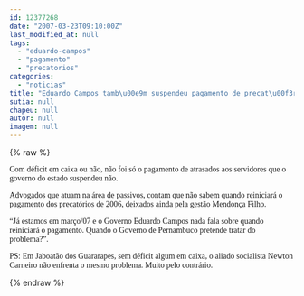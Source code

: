 ```yaml
---
id: 12377268
date: "2007-03-23T09:10:00Z"
last_modified_at: null
tags:
  - "eduardo-campos"
  - "pagamento"
  - "precatorios"
categories:
  - "noticias"
title: "Eduardo Campos tamb\u00e9m suspendeu pagamento de precat\u00f3rios"
sutia: null
chapeu: null
autor: null
imagem: null
---
```

{% raw %}
<p><P><FONT face=Verdana>Com déficit em caixa ou não, não foi só o pagamento de atrasados aos servidores que o governo do estado suspendeu não.</FONT></P></p>
<p><P><FONT face=Verdana>Advogados que atuam na área de passivos, contam que não sabem quando reiniciará o pagamento dos precatórios de 2006, deixados ainda pela gestão Mendonça Filho. </FONT></P></p>
<p><P><FONT face=Verdana>“Já estamos em março/07 e o Governo Eduardo Campos nada fala sobre quando reiniciará o pagamento. Quando o Governo de Pernambuco pretende tratar do problema?”.</FONT></P></p>
<p><P><FONT face=Verdana>PS: Em Jaboatão dos Guararapes, sem déficit algum em caixa, o aliado socialista Newton Carneiro não enfrenta o mesmo problema. Muito pelo contrário.</FONT></P> </p>
{% endraw %}